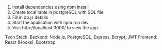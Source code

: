 1. Install dependencies using npm install
2. Create local table in postgreSQL with SQL file
3. Fill in db.js details
4. Start the application with npm run dev
5. Visit http://localhost:3000/ to view the app

Tech Stack:
Backend:
Node.js, PostgreSQL, Express, Bcrypt, JWT
Frontend:
React (Hooks), Bootstrap
